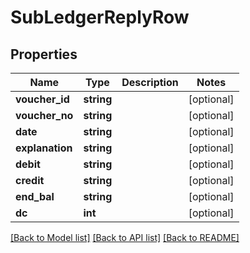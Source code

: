 # SubLedgerReplyRow

## Properties
Name | Type | Description | Notes
------------ | ------------- | ------------- | -------------
**voucher_id** | **string** |  | [optional] 
**voucher_no** | **string** |  | [optional] 
**date** | **string** |  | [optional] 
**explanation** | **string** |  | [optional] 
**debit** | **string** |  | [optional] 
**credit** | **string** |  | [optional] 
**end_bal** | **string** |  | [optional] 
**dc** | **int** |  | [optional] 

[[Back to Model list]](../README.md#documentation-for-models) [[Back to API list]](../README.md#documentation-for-api-endpoints) [[Back to README]](../README.md)


